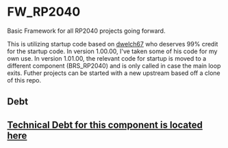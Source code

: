 # FW_RP2040

Basic Framework for all RP2040 projects going forward.

This is utilizing startup code based on [dwelch67](https://github.com/dwelch67/raspberrypi-pico.git) who deserves 99% credit for the startup code.
In version 1.00.00, I've taken some of his code for my own use.
In version 1.01.00, the relevant code for startup is moved to a different component (BRS_RP2040) and is only called in case the main loop exits.
Futher projects can be started with a new upstream based off a clone of this repo.

## Debt

## [Technical Debt for this component is located here](./debt.md#TechnicalDebt)